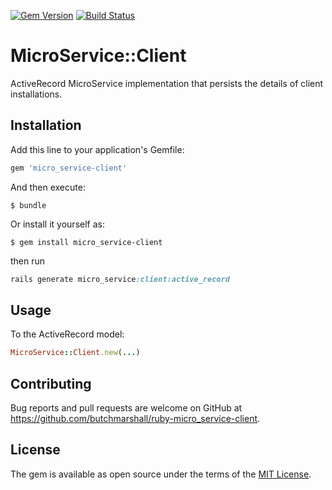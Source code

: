 [![Gem Version](https://badge.fury.io/rb/micro_service-client.svg)](http://badge.fury.io/rb/micro_service-client)
[![Build Status](https://travis-ci.org/butchmarshall/ruby-micro_service-client.svg?branch=master)](https://travis-ci.org/butchmarshall/ruby-micro_service-client)

# MicroService::Client

ActiveRecord MicroService implementation that persists the details of client installations.

## Installation

Add this line to your application's Gemfile:

```ruby
gem 'micro_service-client'
```

And then execute:

    $ bundle

Or install it yourself as:

    $ gem install micro_service-client

then run

```ruby
rails generate micro_service:client:active_record
```

## Usage

To the ActiveRecord model:

```ruby
MicroService::Client.new(...)
```

## Contributing

Bug reports and pull requests are welcome on GitHub at https://github.com/butchmarshall/ruby-micro_service-client.


## License

The gem is available as open source under the terms of the [MIT License](http://opensource.org/licenses/MIT).

